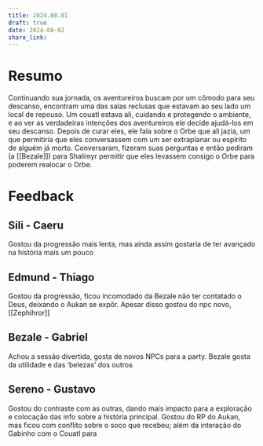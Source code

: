 ```yaml
---
title: 2024.08.01
draft: true
date: 2024-08-02
share_link:
---
```


# Resumo
Continuando sua jornada, os aventureiros buscam por um cômodo para seu descanso, encontram uma das salas reclusas que estavam ao seu lado um local de repouso. Um couatl estava ali, cuidando e protegendo o ambiente, e ao ver as verdadeiras intenções dos aventureiros ele decide ajudá-los em seu descanso.
Depois de curar eles, ele fala sobre o Orbe que ali jazia, um que permitiria que eles conversassem com um ser extraplanar ou espírito de alguém já morto. Conversaram, fizeram suas perguntas e então pediram (a [[Bezale]]) para Shalimyr permitir que eles levassem consigo o Orbe para poderem realocar o Orbe.


# Feedback
## Sili - Caeru
Gostou da progressão mais lenta, mas ainda assim gostaria de ter avançado na história mais um pouco

## Edmund - Thiago
Gostou da progressão, ficou incomodado da Bezale não ter contatado o Deus, deixando o Aukan se expôr. Apesar disso gostou do npc novo, [[Zephihror]]

## Bezale - Gabriel
Achou a sessão divertida, gosta de novos NPCs para a party. Bezale gosta da utilidade e das ‘belezas’ dos outros

## Sereno - Gustavo
Gostou do contraste com as outras, dando mais impacto para a exploração e colocação das info sobre a história principal. Gostou do RP do Aukan, mas ficou com conflito sobre o soco que recebeu; além da interação do Gabinho com o Couatl para 



